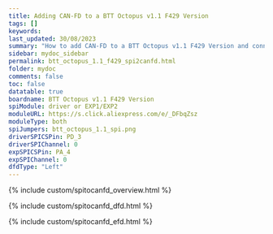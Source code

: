 ```yaml
---
title: Adding CAN-FD to a BTT Octopus v1.1 F429 Version
tags: []
keywords: 
last_updated: 30/08/2023
summary: "How to add CAN-FD to a BTT Octopus v1.1 F429 Version and connect a CAN-FD Toolboard"
sidebar: mydoc_sidebar
permalink: btt_octopus_1.1_f429_spi2canfd.html
folder: mydoc
comments: false
toc: false
datatable: true
boardname: BTT Octopus v1.1 F429 Version
spiModule: driver or EXP1/EXP2
moduleURL: https://s.click.aliexpress.com/e/_DFbqZsz
moduleType: both
spiJumpers: btt_octopus_1.1_spi.png
driverSPICSPin: PD_3
driverSPIChannel: 0
expSPICSPin: PA_4
expSPIChannel: 0
dfdType: "Left"
---
```


{% include custom/spitocanfd_overview.html %}

{% include custom/spitocanfd_dfd.html %}

{% include custom/spitocanfd_efd.html %}
